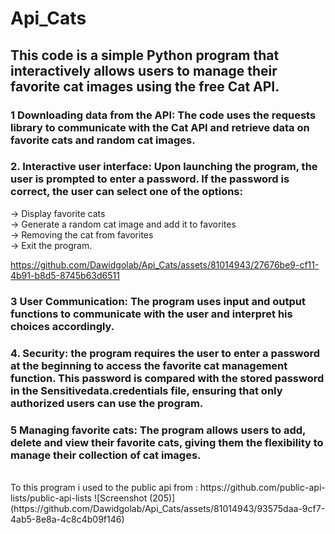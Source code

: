 ﻿#  Api_Cats 

## This code is a simple Python program that interactively allows users to manage their favorite cat images using the free Cat API.

### 1 Downloading data from the API: The code uses the requests library to communicate with the Cat API and retrieve data on favorite cats and random cat images.

### 2. Interactive user interface: Upon launching the program, the user is prompted to enter a password. If the password is correct, the user can select one of the options:
   
   -> Display favorite cats<br>
   -> Generate a random cat image and add it to favorites<br>
   -> Removing the cat from favorites <br>
   -> Exit the program.

 

https://github.com/Dawidgolab/Api_Cats/assets/81014943/27676be9-cf11-4b91-b8d5-8745b63d6511


   
### 3 User Communication: The program uses input and output functions to communicate with the user and interpret his choices accordingly.

### 4. Security: the program requires the user to enter a password at the beginning to access the favorite cat management function. This password is compared with the stored password in the Sensitivedata.credentials file, ensuring that only authorized users can use the program.

### 5 Managing favorite cats: The program allows users to add, delete and view their favorite cats, giving them the flexibility to manage their collection of cat images.
<br>
To this program i used to the public api from : https://github.com/public-api-lists/public-api-lists
![Screenshot (205)](https://github.com/Dawidgolab/Api_Cats/assets/81014943/93575daa-9cf7-4ab5-8e8a-4c8c4b09f146)
